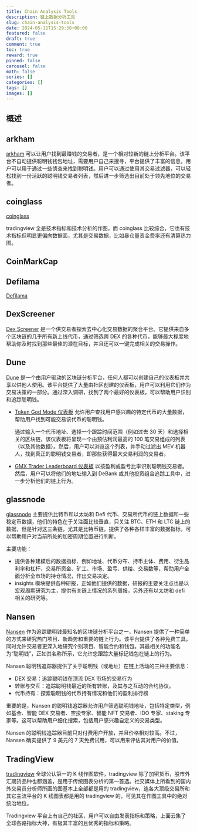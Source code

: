 ```yaml
---
title: Chain Analysis Tools
description: 链上数据分析工具
slug: chain-analysis-tools
date: 2024-05-11T15:29:58+08:00
featured: false
draft: true
comment: true
toc: true
reward: true
pinned: false
carousel: false
math: false
series: []
categories: []
tags: []
images: []
---
```


## 概述

## arkham

[arkham](https://platform.arkhamintelligence.com/) 可以让用户找到最赚钱的交易者，是一个相对较新的链上分析平台。该平台不自动提供聪明钱钱包地址，需要用户自己来搜寻，平台提供了丰富的信息，用户可以用于通过一些侦查来找到聪明钱。用户可以通过使用其交易过滤器，可以轻松找到一份活跃的聪明钱交易者列表，然后进一步筛选出目前处于领先地位的交易者。

## coinglass

[coinglass](https://www.coinglass.com/zh)

tradingview 全是技术指标和技术分析的作图，而 coinglass 比较综合，它也有技术指标但明显更偏向数据面，尤其是交易数据，比如暴仓量资金费率还有清算热力图。

## CoinMarkCap

## Defilama

[Defilama](https://defillama.com/)

## DexScreener

[Dex Screener](https://dexscreener.com/) 是一个供交易者探索去中心化交易数据的聚合平台。它提供来自多个区块链的几乎所有新上线代币，通过筛选跨 DEX 的各种代币，能够最大程度地帮助你及时找到那些最佳的潜在目标，并且还可以一键完成相关的交易操作。

## Dune

[Dune](https://dune.com/discover/content/trending) 是一个由用户驱动的区块链分析平台，任何人都可以创建自己的仪表板并共享以供他人使用。该平台提供了大量由社区创建的仪表板，用户可以利用它们作为交易决策的一部分。通过深入调研，找到了两个最好的仪表板，可以帮助用户识别和追踪聪明钱。

+ [Token God Mode 仪表板](https://dune.com/defimochi/token-god-mode) 允许用户查找用户感兴趣的特定代币的大量数据，帮助用户找到可能交易该代币的聪明钱。
  
  通过输入一个代币地址、选择一个跟踪时间范围（例如过去 30 天）和选择相关的区块链，该仪表板将呈现一个由预估利润最高的 100 笔交易组成的列表（以及其他数据）。然后，用户可以浏览这个列表，并手动过滤出 MEV 机器人，找到真正的聪明钱交易者，即那些获得最大交易利润的交易者。
  
+ [GMX Trader Leaderboard 仪表板](https://dune.com/adamzjw/gmx-trader-leaderboard)  以按盈利或盈亏比率识别聪明钱交易者。然后，用户可以将他们的地址输入到 DeBank 或其他投资组合追踪工具中，进一步分析他们的链上行为。

## glassnode

[glassnode](https://studio.glassnode.com/home) 主要提供比特币和以太坊和 Defi 代币、交易所代币的链上数据和一些稳定币数据，他们的特色在于关注面比较垂直，只关注 BTC、ETH 和 LTC 链上的数据，但是针对这三条链，尤其是比特币链，提供了各种各样丰富的数据指标，可以帮助用户对当前所处的加密周期位置进行判断。

主要功能：

+ 提供各种建模后的数据指标、例如地址、代币分布、持币主体、费用、衍生品利率和杠杆、交易所资金、矿工、市场、盈亏、供给、交易数等，帮助用户全面分析全市场的持仓情况，作出交易决定。
+ insights 模块提供各种研报，正如他们提供的数据，研报的主要关注点也是以宏观周期研究为主，提供有关链上情况的系列周报，另外还有以太坊和 defi 相关的研究等。

## Nansen

[Nansen](https://www.nansen.ai/) 作为追踪聪明钱最知名的区块链分析平台之一，Nansen 提供了一种简单的方式来研究热门项目、新趋势和重要的链上行为。该平台提供了各种免费工具，同时允许交易者更深入地研究个别项目、智能合约和钱包。其最相关的功能名为“聪明钱”，正如其名称所示，它允许您跟踪大量标记钱包在链上的行为。

Nansen 聪明钱追踪器提供了关于聪明钱（或地址）在链上活动的三种主要信息：

+ DEX 交易：追踪聪明钱在顶流 DEX 市场的交易行为
+ 转账与交互：追踪聪明钱最近的所有转账，及其与之互动的合约协议。
+ 代币持有：探索聪明钱的代币持有情况和他们的盈利排行榜

重要的是，Nansen 的聪明钱追踪器允许用户筛选聪明钱地址，包括特定类型，例如基金、智能 DEX 交易者、空投专家、智能 NFT 交易者、IDO 专家、staking 专家等。这可以帮助用户细化搜索，包括用户感兴趣自定义的交易类型。

Nansen 的聪明钱追踪器目前只对付费用户开放，并且价格相对较高。不过，Nansen 确实提供了 9 美元的 7 天免费试用，可以用来评估其对用户的价值。

## TradingView

[tradingview](https://www.tradingview.com/) 全球公认第一的 K 线作图软件，tradingview 除了加密货币，股市外汇期货品种也都涵盖，是用于传统图表分析的第一首选。社交媒体上所看到的国内外交易员分析师所画的图基本上全部都是用的 tradingview，连各大顶级交易所和其它主流平台的 K 线图表都是用的 tradingview 的，可见其在作图工具中的绝对统治地位。

Tradingview 平台上有自己的社区，用户可以自由发表指标和策略，上面云集了全球各路指标大神，有极其丰富的且优秀的指标和策略。
